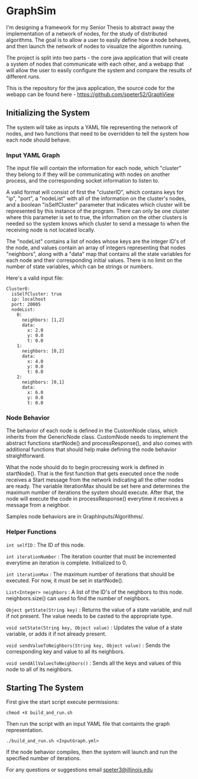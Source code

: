 # GraphSim

I'm designing a framework for my Senior Thesis to abstract away the implementation of a network of nodes, for the study of distributed algorithms. The goal is to allow a user to easily define how a node behaves, and then launch the network of nodes to visualize the algorithm running.

The project is split into two parts -  the core java application that will create a system of nodes that communicate with each other, and a webapp that will allow the user to easily configure the system and compare the results of different runs.

This is the repository for the java application, the source code for the webapp can be found here - https://github.com/speter52/GraphView

## Initializing the System

The system will take as inputs a YAML file representing the network of nodes, and two functions that need to be overridden to tell the system how each node should behave.

### Input YAML Graph

The input file will contain the information for each node, which "cluster" they belong to if they will be communicating with nodes on another process, and the corresponding socket information to listen to.

A valid format will consist of first the "clusterID", which contains keys for "ip", "port", a "nodeList" with all of the information on the cluster's nodes, and a boolean "isSelfCluster" parameter that indicates which cluster will be represented by this instance of the program. There can only be one cluster where this parameter is set to true, the information on the other clusters is needed so the system knows which cluster to send a message to when the receiving node is not located locally.

The "nodeList" contains a list of nodes whose keys are the integer ID's of the node, and values contain an array of integers representing that nodes "neighbors", along with a "data" map that contains all the state variables for each node and their corresponding initial values. There is no limit on the number of state variables, which can be strings or numbers.

Here's a valid input file:

```
Cluster0:
  isSelfCluster: true
  ip: localhost
  port: 20005
  nodeList:
    0:
      neighbors: [1,2]
      data:
        x: 2.0
        y: 0.0
        t: 0.0
    1:
      neighbors: [0,2]
      data:
        x: 4.0
        y: 0.0
        t: 0.0
    2:
      neighbors: [0,1]
      data:
        x: 6.0
        y: 0.0
        t: 0.0
```

### Node Behavior

The behavior of each node is defined in the CustomNode class, which inherits from the GenericNode class. CustomNode needs to implement the abstract functions startNode() and processResponse(), and also comes with additional functions that should help make defining the node behavior straightforward.

What the node should do to begin procressing work is defined in startNode(). That is the first function that gets executed once the node receives a Start message from the network indicating all the other nodes are ready. The variable iterationMax should be set here and determines the maximum number of iterations the system should execute. After that, the node will execute the code in processResponse() everytime it receives a message from a neighbor.

Samples node behaviors are in GraphInputs/Algorithms/.

### Helper Functions

`int selfID` : The ID of this node.

`int iterationNumber` : The iteration counter that must be incremented everytime an iteration is complete. Initialized to 0.

`int iterationMax` : The maximum number of iterations that should be executed. For now, it must be set in startNode().

`List<Integer> neighbors` : A list of the ID's of the neighbors to this node. neighbors.size() can used to find the number of neighbors.

`Object getState(String key)` : Returns the value of a state variable, and null if not present. The value needs to be casted to the appropriate type.

`void setState(String key, Object value)` : Updates the value of a state variable, or adds it if not already present.

`void sendValueToNeighbors(String key, Object value)` : Sends the corresponding key and value to all its neighbors.

`void sendAllValuesToNeighbors()` : Sends all the keys and values of this node to all of its neighbors.


## Starting The System

First give the start script execute permissions:
  
    chmod +X build_and_run.sh
    
Then run the script with an input YAML file that containts the graph representation.

    ./build_and_run.sh <InputGraph.yml>

If the node behavior compiles, then the system will launch and run the specified number of iterations.




For any questions or suggestions email speter3@illinois.edu
